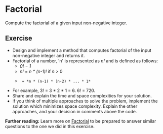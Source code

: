 # Factorial
Compute the factorial of a given input non-negative integer.

## Exercise
* Design and implement a method that computes factorial of the input non-negative integer and returns it.
* Factorial of a number, 'n' is represented as *n!* and is defined as follows:
   - *0!* = *1*
   - *n!* = *n * (n-1)!* if *n* > 0
   -      = *n * (n-1) * (n-2) * ... * 1*
* For example, 3! = 3 * 2 * 1 = 6. 6! = 720.
* Share and explain the time and space complexities for your solution.
* If you think of multiple approaches to solve the problem, implement the solution which minimizes space complexity. Explain the other approaches, and your decision in comments above the code.

**Further reading:** Learn more on [Factorial](https://en.wikipedia.org/wiki/Factorial) to be prepared to answer similar questions to the one we did in this exercise.
